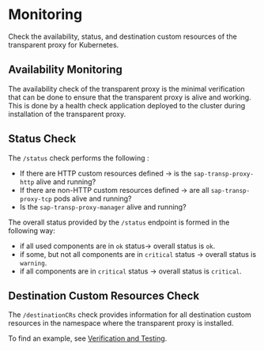 <!-- loioba6f417fced446bb8bd47dd265fe22e1 -->

# Monitoring

Check the availability, status, and destination custom resources of the transparent proxy for Kubernetes.



<a name="loioba6f417fced446bb8bd47dd265fe22e1__section_dp2_wxf_vwb"/>

## Availability Monitoring

The availability check of the transparent proxy is the minimal verification that can be done to ensure that the transparent proxy is alive and working. This is done by a health check application deployed to the cluster during installation of the transparent proxy.



<a name="loioba6f417fced446bb8bd47dd265fe22e1__section_bwf_gfn_t5b"/>

## Status Check

The `/status` check performs the following :

-   If there are HTTP custom resources defined → is the `sap-transp-proxy-http` alive and running?
-   If there are non-HTTP custom resources defined → are all `sap-transp-proxy-tcp` pods alive and running?
-   Is the `sap-transp-proxy-manager` alive and running?

The overall status provided by the `/status` endpoint is formed in the following way:

-   if all used components are in `ok` status→ overall status is `ok`.
-   if some, but not all components are in `critical` status → overall status is `warning`.
-   if all components are in `critical` status → overall status is `critical`.



<a name="loioba6f417fced446bb8bd47dd265fe22e1__section_qzv_bsp_55b"/>

## Destination Custom Resources Check

The `/destinationCRs` check provides information for all destination custom resources in the namespace where the transparent proxy is installed.

To find an example, see [Verification and Testing](verification-and-testing-86dde3e.md).

